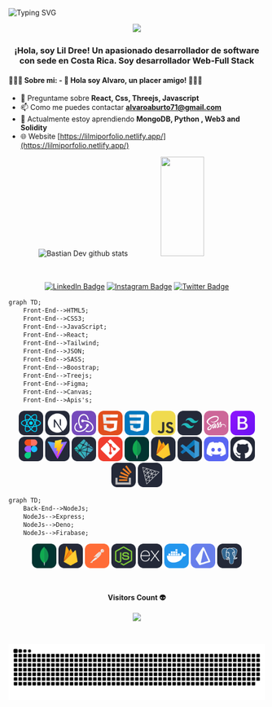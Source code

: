 ![Typing SVG](https://readme-typing-svg.herokuapp.com/?color=02D9F7FF&size=35&center=true&vCenter=true&width=1000&lines=Hola+soy+Alvaro;Tengo+20+años+Un+placer;👋+👋;Bienvenidos!)

<!---------------------------------------------------------------------------------------------------->

<div id="header" align="center">
  <img
src="https://camo.githubusercontent.com/4fa9a5bdefafee7e59ad2086429306dfc0c902d0db4d2d1fdfb534b1767d9f62/68747470733a2f2f646576656c6f706572732e67697068792e636f6d2f6272616e63682f6d61737465722f7374617469632f6170692d35313264333663303936363236383237313731303861333862626235633537642e676966"
    width="full"
  />
  <h3 align="center">
    ¡Hola, soy Lil Dree! Un apasionado desarrollador de software con sede en
    Costa Rica. Soy desarrollador Web-Full Stack
  </h3>
</div>
<!---------------------------------------------------------------------------------------------------->
<div align="left">
  <h4 align="left">
    👨🏾‍💻 Sobre mi: - 📝 Hola soy Alvaro, un placer amigo! 👨🏾‍💻 
  </h4>

- 💬 Preguntame sobre **React, Css, Threejs, Javascript** 
- 📫 Como me puedes contactar **alvaroaburto71@gmail.com** 
- 🌱 Actualmente estoy aprendiendo **MongoDB, Python , Web3 and Solidity** 
- 🌐 Website [https://lilmiporfolio.netlify.app/](https://lilmiporfolio.netlify.app/)
</div>
<!---------------------------------------------------------------------------------------------------->

<div align="center">  
  <img width="49%" height="195px" src="https://github-readme-stats.vercel.app/api?username=LilDre7&show_icons=true&count_private=true&hide_border=true&title_color=02D9F7FF&icon_color=02D9F7FF&text_color=c9d1d9&bg_color=0d1117" alt="Bastian Dev github stats" /> 
  
  <img width="41%" height="195px" src="https://github-readme-stats.vercel.app/api/top-langs/?username=LilDre7&layout=compact&hide_border=true&title_color=02D9F7FF&text_color=02D9F7FF&bg_color=0d1117" />
</div> 

<!---------------------------------------------------------------------------------------------------->

<p align="center">
  <br/><br/><a href="https://www.linkedin.com/in/alvaro-aburto-dev/" target="_blank"><img src="https://img.shields.io/badge/-LinkedIn-0A0A0B?logo=linkedin&style=for-the-badge&logoColor=white" alt="LinkedIn Badge" /></a>
  <a href="https://www.instagram.com/👽/" target="_blank"><img src="https://img.shields.io/badge/-Instagram-0A0A0B?logo=instagram&style=for-the-badge&logoColor=white" alt="Instagram Badge" /></a>
  <a href="https://twitter.com/👽" target="_blank"><img src="https://img.shields.io/badge/-Twitter-0A0A0B?logo=twitter&style=for-the-badge&logoColor=white" alt="Twitter Badge" /></a>
</p>

<!---------------------------------------------------------------------------------------------------->

```mermaid
graph TD;
    Front-End-->HTML5;
    Front-End-->CSS3;
    Front-End-->JavaScript;
    Front-End-->React;
    Front-End-->Tailwind;
    Front-End-->JSON;
    Front-End-->SASS;
    Front-End-->Boostrap;
    Front-End-->Treejs;
    Front-End-->Figma;
    Front-End-->Canvas;
    Front-End-->Apis's;
  ```
<p align="center">
<img src="https://github.com/tandpfun/skill-icons/blob/main/icons/React-Dark.svg" width="48" title="React.Js"> 
<img src="https://github.com/tandpfun/skill-icons/blob/main/icons/NextJS-Dark.svg" width="48" title="Next.Js">  
<img src="https://github.com/tandpfun/skill-icons/blob/main/icons/Redux.svg" width="48" title="Redux.Js">
<img src="https://github.com/tandpfun/skill-icons/blob/main/icons/HTML.svg" width="48" title="HTML"> 
<img src="https://github.com/tandpfun/skill-icons/blob/main/icons/CSS.svg" width="48" title="CSS">   
<img src="https://github.com/tandpfun/skill-icons/blob/main/icons/JavaScript.svg" width="48"  title="Javascript">      
<img src="https://github.com/tandpfun/skill-icons/blob/main/icons/TailwindCSS-Dark.svg" width="48" title="TailWindCss">     
<img src="https://github.com/tandpfun/skill-icons/blob/main/icons/Sass.svg" width="48" title="Sass">  
<img src="https://github.com/tandpfun/skill-icons/blob/main/icons/Bootstrap.svg" width="48">   
<img src="https://github.com/tandpfun/skill-icons/blob/main/icons/Figma-Dark.svg" width="48" title="Figma">   
<img src="https://github.com/tandpfun/skill-icons/blob/main/icons/Vite-Dark.svg" width="48"  title="Vite">  
<img src="https://github.com/tandpfun/skill-icons/blob/main/icons/Netlify-Dark.svg" width="48" title="Netlify">    
<img src="https://github.com/tandpfun/skill-icons/blob/main/icons/Git.svg" width="48" title="Git">  
<img src="https://github.com/tandpfun/skill-icons/blob/main/icons/MongoDB.svg" width="48" title="MongoDB">   
<img src="https://github.com/tandpfun/skill-icons/blob/main/icons/Firebase-Dark.svg" width="48" title="Firebase">   
<img src="https://github.com/tandpfun/skill-icons/blob/main/icons/VSCode-Dark.svg" width="48" title="Vscode">   
<img src="https://github.com/tandpfun/skill-icons/blob/main/icons/Discord.svg" width="48" title="Discord">   
<img src="https://github.com/tandpfun/skill-icons/blob/main/icons/Github-Dark.svg" width="48" title="Github">   
<img src="https://github.com/tandpfun/skill-icons/blob/main/icons/StackOverflow-Dark.svg" width="48" title="StackOverFlow">     
<img src="https://github.com/tandpfun/skill-icons/blob/main/icons/ThreeJS-Dark.svg" width="48" title="ThreeJs">   
<p/>

<!---------------------------------------------------------------------------------------------------->

```mermaid
graph TD;
    Back-End-->NodeJs;
    NodeJs-->Express;
    NodeJs-->Deno;
    NodeJs-->Firabase;
```

<p align="center">   
  <img src="https://github.com/tandpfun/skill-icons/blob/main/icons/MongoDB.svg" width="48" title="MongoDB">  
  <img src="https://github.com/tandpfun/skill-icons/blob/main/icons/Firebase-Dark.svg" width="48" title="Firebase">        
  <img src="https://github.com/tandpfun/skill-icons/blob/main/icons/Postman.svg" width="48" title="Postman">     
  <img src="https://github.com/tandpfun/skill-icons/blob/main/icons/NodeJS-Dark.svg" width="48" title="NodeJs">   
  <img src="https://raw.githubusercontent.com/tandpfun/skill-icons/04cdbafee8406ab0e9c4e8d449afc78775c9b7e1/icons/ExpressJS-Dark.svg" width="48" title="Express">
  <img src="https://raw.githubusercontent.com/tandpfun/skill-icons/04cdbafee8406ab0e9c4e8d449afc78775c9b7e1/icons/Docker.svg" width="48" title="Docker">
  <img src="https://raw.githubusercontent.com/tandpfun/skill-icons/04cdbafee8406ab0e9c4e8d449afc78775c9b7e1/icons/Prisma.svg" width="48" title="Prisma">
  <img src="https://raw.githubusercontent.com/tandpfun/skill-icons/04cdbafee8406ab0e9c4e8d449afc78775c9b7e1/icons/PostgreSQL-Dark.svg" width="48" title="Postgres">
<p/>

<!---------------------------------------------------------------------------------------------------->

<div align="center">
  <br><p align="centre"><b>Visitors Count 👽 </b></p>  
  <p align="center"><img align="center" src="https://profile-counter.glitch.me/{👽}/count.svg" /></p> 
  <br>
</div>

<!---------------------------------------------------------------------------------------------------->

![](https://github.com/Platane/snk/raw/output/github-contribution-grid-snake.svg)



